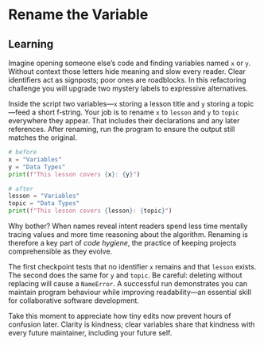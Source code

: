 # Rename the Variable

## Learning

Imagine opening someone else’s code and finding variables named `x` or `y`. Without context those letters hide meaning and slow every reader. Clear identifiers act as signposts; poor ones are roadblocks. In this refactoring challenge you will upgrade two mystery labels to expressive alternatives.

Inside the script two variables—`x` storing a lesson title and `y` storing a topic—feed a short f‑string. Your job is to rename `x` to `lesson` and `y` to `topic` everywhere they appear. That includes their declarations and any later references. After renaming, run the program to ensure the output still matches the original.

```python
# before
x = "Variables"
y = "Data Types"
print(f"This lesson covers {x}: {y}")

# after
lesson = "Variables"
topic = "Data Types"
print(f"This lesson covers {lesson}: {topic}")
```

Why bother? When names reveal intent readers spend less time mentally tracing values and more time reasoning about the algorithm. Renaming is therefore a key part of *code hygiene*, the practice of keeping projects comprehensible as they evolve.

The first checkpoint tests that no identifier `x` remains and that `lesson` exists. The second does the same for `y` and `topic`. Be careful: deleting without replacing will cause a `NameError`. A successful run demonstrates you can maintain program behaviour while improving readability—an essential skill for collaborative software development.

Take this moment to appreciate how tiny edits now prevent hours of confusion later. Clarity is kindness; clear variables share that kindness with every future maintainer, including your future self.
